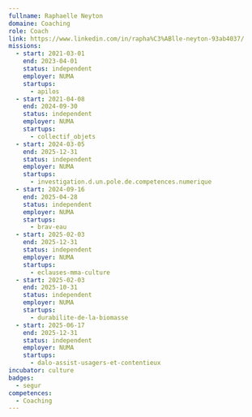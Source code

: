 ```yaml
---
fullname: Raphaelle Neyton
domaine: Coaching
role: Coach
link: https://www.linkedin.com/in/rapha%C3%ABlle-neyton-93ab4037/
missions:
  - start: 2021-03-01
    end: 2023-04-01
    status: independent
    employer: NUMA
    startups:
      - apilos
  - start: 2021-04-08
    end: 2024-09-30
    status: independent
    employer: NUMA
    startups:
      - collectif_objets
  - start: 2024-03-05
    end: 2025-12-31
    status: independent
    employer: NUMA
    startups:
      - investigation.d.un.pole.de.competences.numerique
  - start: 2024-09-16
    end: 2025-04-28
    status: independent
    employer: NUMA
    startups:
      - brav-eau
  - start: 2025-02-03
    end: 2025-12-31
    status: independent
    employer: NUMA
    startups:
      - eclauses-mma-culture
  - start: 2025-02-03
    end: 2025-10-31
    status: independent
    employer: NUMA
    startups:
      - durabilite-de-la-biomasse
  - start: 2025-06-17
    end: 2025-12-31
    status: independent
    employer: NUMA
    startups:
      - dalo-assist-usagers-et-contentieux
incubator: culture
badges:
  - segur
competences:
  - Coaching
---
```

